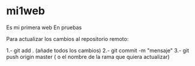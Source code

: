# mi1web
Es mi primera web
En pruebas

Para actualizar los cambios al repositorio remoto:

1.- git add .  (añade todos los cambios)
2.- git commit -m "mensaje"
3.- git push origin master ( o el nombre de la rama que quiera actualizar)